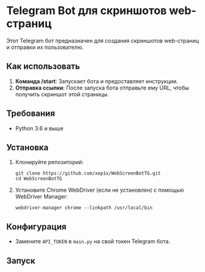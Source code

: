 # Telegram Bot для скриншотов web-страниц

Этот Telegram бот предназначен для создания скриншотов web-страниц и отправки их пользователю.

## Как использовать

1. **Команда /start**: Запускает бота и предоставляет инструкции.
2. **Отправка ссылки**: После запуска бота отправьте ему URL, чтобы получить скриншот этой страницы.

## Требования

- Python 3.6 и выше

## Установка

1. Клонируйте репозиторий:

    ```
    git clone https://github.com/xep1x/WebScreenBotTG.git
    cd WebScreenBotTG
    ```

2. Установите Chrome WebDriver (если не установлен) с помощью WebDriver Manager:

    ```
    webdriver-manager chrome --linkpath /usr/local/bin
    ```

## Конфигурация

- Замените `API_TOKEN` в `main.py` на свой токен Telegram бота.

## Запуск

